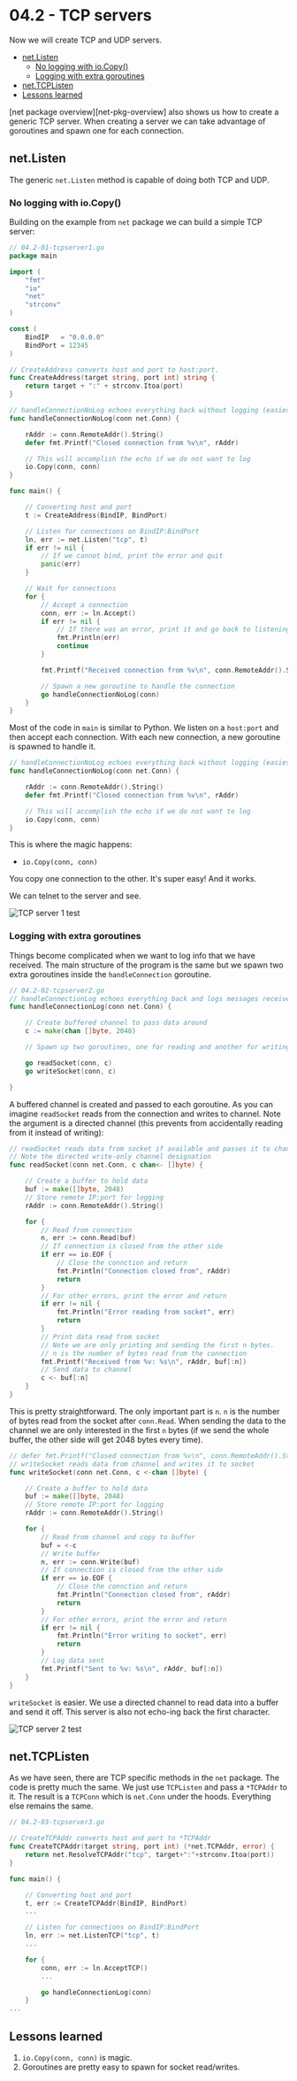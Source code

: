 # 04.2 - TCP servers
Now we will create TCP and UDP servers.

<!-- MarkdownTOC -->

- [net.Listen](#netlisten)
    - [No logging with io.Copy\(\)](#no-logging-with-iocopy)
    - [Logging with extra goroutines](#logging-with-extra-goroutines)
- [net.TCPListen](#nettcplisten)
- [Lessons learned](#lessons-learned)

<!-- /MarkdownTOC -->


[net package overview][net-pkg-overview] also shows us how to create a generic TCP server. When creating a server we can take advantage of goroutines and spawn one for each connection.

<a name="netlisten"></a>
## net.Listen
The generic `net.Listen` method is capable of doing both TCP and UDP.

<a name="no-logging-with-iocopy"></a>
### No logging with io.Copy()
Building on the example from `net` package we can build a simple TCP server:

``` go
// 04.2-01-tcpserver1.go
package main

import (
    "fmt"
    "io"
    "net"
    "strconv"
)

const (
    BindIP   = "0.0.0.0"
    BindPort = 12345
)

// CreateAddress converts host and port to host:port.
func CreateAddress(target string, port int) string {
    return target + ":" + strconv.Itoa(port)
}

// handleConnectionNoLog echoes everything back without logging (easiest)
func handleConnectionNoLog(conn net.Conn) {

    rAddr := conn.RemoteAddr().String()
    defer fmt.Printf("Closed connection from %v\n", rAddr)

    // This will accomplish the echo if we do not want to log
    io.Copy(conn, conn)
}

func main() {

    // Converting host and port
    t := CreateAddress(BindIP, BindPort)

    // Listen for connections on BindIP:BindPort
    ln, err := net.Listen("tcp", t)
    if err != nil {
        // If we cannot bind, print the error and quit
        panic(err)
    }

    // Wait for connections
    for {
        // Accept a connection
        conn, err := ln.Accept()
        if err != nil {
            // If there was an error, print it and go back to listening
            fmt.Println(err)
            continue
        }

        fmt.Printf("Received connection from %v\n", conn.RemoteAddr().String())

        // Spawn a new goroutine to handle the connection
        go handleConnectionNoLog(conn)
    }
}
```

Most of the code in `main` is similar to Python. We listen on a `host:port` and then accept each connection. With each new connection, a new goroutine is spawned to handle it.

``` go
// handleConnectionNoLog echoes everything back without logging (easiest)
func handleConnectionNoLog(conn net.Conn) {

    rAddr := conn.RemoteAddr().String()
    defer fmt.Printf("Closed connection from %v\n", rAddr)

    // This will accomplish the echo if we do not want to log
    io.Copy(conn, conn)
}
```

This is where the magic happens:

- `io.Copy(conn, conn)`

You copy one connection to the other. It's super easy! And it works.

We can telnet to the server and see.

![TCP server 1 test](images/04/04.2-01-telnet-test1.png)

<a name="logging-with-extra-goroutines"></a>
### Logging with extra goroutines
Things become complicated when we want to log info that we have received. The main structure of the program is the same but we spawn two extra goroutines inside the `handleConnection` goroutine.

``` go
// 04.2-02-tcpserver2.go
// handleConnectionLog echoes everything back and logs messages received
func handleConnectionLog(conn net.Conn) {

    // Create buffered channel to pass data around
    c := make(chan []byte, 2048)

    // Spawn up two goroutines, one for reading and another for writing

    go readSocket(conn, c)
    go writeSocket(conn, c)

}
```

A buffered channel is created and passed to each goroutine. As you can imagine `readSocket` reads from the connection and writes to channel. Note the argument is a directed channel (this prevents from accidentally reading from it instead of writing):

``` go
// readSocket reads data from socket if available and passes it to channel
// Note the directed write-only channel designation
func readSocket(conn net.Conn, c chan<- []byte) {

    // Create a buffer to hold data
    buf := make([]byte, 2048)
    // Store remote IP:port for logging
    rAddr := conn.RemoteAddr().String()

    for {
        // Read from connection
        n, err := conn.Read(buf)
        // If connection is closed from the other side
        if err == io.EOF {
            // Close the connction and return
            fmt.Println("Connection closed from", rAddr)
            return
        }
        // For other errors, print the error and return
        if err != nil {
            fmt.Println("Error reading from socket", err)
            return
        }
        // Print data read from socket
        // Note we are only printing and sending the first n bytes.
        // n is the number of bytes read from the connection
        fmt.Printf("Received from %v: %s\n", rAddr, buf[:n])
        // Send data to channel
        c <- buf[:n]
    }
}
```

This is pretty straightforward. The only important part is `n`. `n` is the number of bytes read from the socket after `conn.Read`. When sending the data to the channel we are only interested in the first `n` bytes (if we send the whole buffer, the other side will get 2048 bytes every time).


``` go
// defer fmt.Printf("Closed connection from %v\n", conn.RemoteAddr().String())
// writeSocket reads data from channel and writes it to socket
func writeSocket(conn net.Conn, c <-chan []byte) {

    // Create a buffer to hold data
    buf := make([]byte, 2048)
    // Store remote IP:port for logging
    rAddr := conn.RemoteAddr().String()

    for {
        // Read from channel and copy to buffer
        buf = <-c
        // Write buffer
        n, err := conn.Write(buf)
        // If connection is closed from the other side
        if err == io.EOF {
            // Close the connction and return
            fmt.Println("Connection closed from", rAddr)
            return
        }
        // For other errors, print the error and return
        if err != nil {
            fmt.Println("Error writing to socket", err)
            return
        }
        // Log data sent
        fmt.Printf("Sent to %v: %s\n", rAddr, buf[:n])
    }
}
```

`writeSocket` is easier. We use a directed channel to read data into a buffer and send it off. This server is also not echo-ing back the first character.

![TCP server 2 test](images/04/04.2-02-telnet-test2.png)

<a name="nettcplisten"></a>
## net.TCPListen
As we have seen, there are TCP specific methods in the `net` package. The code is pretty much the same. We just use `TCPListen` and pass a `*TCPAddr` to it. The result is a `TCPConn` which is `net.Conn` under the hoods. Everything else remains the same.

``` go
// 04.2-03-tcpserver3.go

// CreateTCPAddr converts host and port to *TCPAddr
func CreateTCPAddr(target string, port int) (*net.TCPAddr, error) {
    return net.ResolveTCPAddr("tcp", target+":"+strconv.Itoa(port))
}

func main() {

    // Converting host and port
    t, err := CreateTCPAddr(BindIP, BindPort)
    ...

    // Listen for connections on BindIP:BindPort
    ln, err := net.ListenTCP("tcp", t)
    ...

    for {
        conn, err := ln.AcceptTCP()
        ...

        go handleConnectionLog(conn)
    }
...
```

<a name="lessons-learned"></a>
## Lessons learned

1. `io.Copy(conn, conn)` is magic.
2. Goroutines are pretty easy to spawn for socket read/writes.
